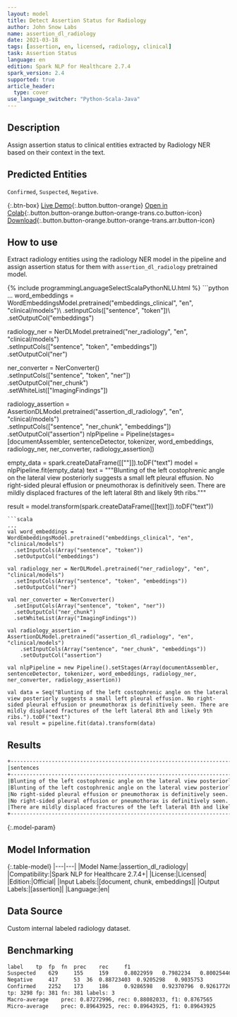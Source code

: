 ```yaml
---
layout: model
title: Detect Assertion Status for Radiology
author: John Snow Labs
name: assertion_dl_radiology
date: 2021-03-18
tags: [assertion, en, licensed, radiology, clinical]
task: Assertion Status
language: en
edition: Spark NLP for Healthcare 2.7.4
spark_version: 2.4
supported: true
article_header:
  type: cover
use_language_switcher: "Python-Scala-Java"
---
```


## Description

Assign assertion status to clinical entities extracted by Radiology NER based on their context in the text.

## Predicted Entities

`Confirmed`, `Suspected`, `Negative`.

{:.btn-box}
[Live Demo](https://demo.johnsnowlabs.com/healthcare/ASSERTION/){:.button.button-orange}
[Open in Colab](https://github.com/JohnSnowLabs/spark-nlp-workshop/blob/master/tutorials/Certification_Trainings/Healthcare/2.Clinical_Assertion_Model.ipynb){:.button.button-orange.button-orange-trans.co.button-icon}
[Download](https://s3.amazonaws.com/auxdata.johnsnowlabs.com/clinical/models/assertion_dl_radiology_en_2.7.4_2.4_1616071311532.zip){:.button.button-orange.button-orange-trans.arr.button-icon}

## How to use

Extract radiology entities using the radiology NER model in the pipeline and assign assertion status for them with `assertion_dl_radiology` pretrained model.

<div class="tabs-box" markdown="1">
{% include programmingLanguageSelectScalaPythonNLU.html %}
```python
...
word_embeddings = WordEmbeddingsModel.pretrained("embeddings_clinical", "en", "clinical/models")\
  .setInputCols(["sentence", "token"])\
  .setOutputCol("embeddings")

radiology_ner = NerDLModel.pretrained("ner_radiology", "en", "clinical/models") \
  .setInputCols(["sentence", "token", "embeddings"]) \
  .setOutputCol("ner")

ner_converter = NerConverter() \
  .setInputCols(["sentence", "token", "ner"]) \
  .setOutputCol("ner_chunk")\
  .setWhiteList(["ImagingFindings"])

radiology_assertion = AssertionDLModel.pretrained("assertion_dl_radiology", "en", "clinical/models") \
    .setInputCols(["sentence", "ner_chunk", "embeddings"]) \
    .setOutputCol("assertion")
nlpPipeline = Pipeline(stages=[documentAssembler, sentenceDetector, tokenizer, word_embeddings, radiology_ner, ner_converter, radiology_assertion])

empty_data = spark.createDataFrame([[""]]).toDF("text")
model = nlpPipeline.fit(empty_data)
text = """Blunting of the left costophrenic angle on the lateral view posteriorly suggests a small left pleural effusion. No right-sided pleural effusion or pneumothorax is definitively seen. There are mildly displaced fractures of the left lateral 8th and likely 9th ribs."""

result = model.transform(spark.createDataFrame([[text]]).toDF("text"))
```
```scala
...
val word_embeddings = WordEmbeddingsModel.pretrained("embeddings_clinical", "en", "clinical/models")
  .setInputCols(Array("sentence", "token"))
  .setOutputCol("embeddings")

val radiology_ner = NerDLModel.pretrained("ner_radiology", "en", "clinical/models")
  .setInputCols(Array("sentence", "token", "embeddings"))
  .setOutputCol("ner")

val ner_converter = NerConverter() 
  .setInputCols(Array("sentence", "token", "ner")) 
  .setOutputCol("ner_chunk")
  .setWhiteList(Array("ImagingFindings"))

val radiology_assertion = AssertionDLModel.pretrained("assertion_dl_radiology", "en", "clinical/models")
    .setInputCols(Array("sentence", "ner_chunk", "embeddings"))
    .setOutputCol("assertion")

val nlpPipeline = new Pipeline().setStages(Array(documentAssembler,  sentenceDetector, tokenizer, word_embeddings, radiology_ner, ner_converter, radiology_assertion))

val data = Seq("Blunting of the left costophrenic angle on the lateral view posteriorly suggests a small left pleural effusion. No right-sided pleural effusion or pneumothorax is definitively seen. There are mildly displaced fractures of the left lateral 8th and likely 9th ribs.").toDF("text")
val result = pipeline.fit(data).transform(data)
```
</div>

## Results

```bash
+---------------------------------------------------------------------------------------------------------------+-------------------+---------------+-------+---------+
|sentences                                                                                                      |chunk              |ner_label      |sent_id|assertion|
+---------------------------------------------------------------------------------------------------------------+-------------------+---------------+-------+---------+
|Blunting of the left costophrenic angle on the lateral view posteriorly suggests a small left pleural effusion.|Blunting           |ImagingFindings|0      |Confirmed|
|Blunting of the left costophrenic angle on the lateral view posteriorly suggests a small left pleural effusion.|effusion           |ImagingFindings|0      |Suspected|
|No right-sided pleural effusion or pneumothorax is definitively seen.                                          |effusion           |ImagingFindings|1      |Negative |
|No right-sided pleural effusion or pneumothorax is definitively seen.                                          |pneumothorax       |ImagingFindings|1      |Negative |
|There are mildly displaced fractures of the left lateral 8th and likely 9th ribs.                              |displaced fractures|ImagingFindings|2      |Confirmed|
+---------------------------------------------------------------------------------------------------------------+-------------------+---------------+-------+---------+
```

{:.model-param}
## Model Information

{:.table-model}
|---|---|
|Model Name:|assertion_dl_radiology|
|Compatibility:|Spark NLP for Healthcare 2.7.4+|
|License:|Licensed|
|Edition:|Official|
|Input Labels:|[document, chunk, embeddings]|
|Output Labels:|[assertion]|
|Language:|en|

## Data Source

Custom internal labeled radiology dataset.

## Benchmarking

```bash
label	 tp	 fp	 fn	 prec	 rec	 f1
Suspected	 629	 155	 159	 0.8022959	 0.7982234	 0.80025446
Negative	 417	 53	 36	 0.88723403	 0.9205298	 0.9035753
Confirmed	 2252	 173	 186	 0.9286598	 0.92370796	 0.92617726
tp: 3298 fp: 381 fn: 381 labels: 3
Macro-average	 prec: 0.87272996, rec: 0.88082033, f1: 0.8767565
Micro-average	 prec: 0.89643925, rec: 0.89643925, f1: 0.89643925
```